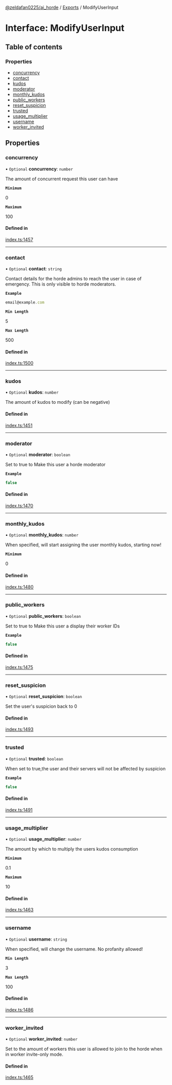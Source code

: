 [@zeldafan0225/ai_horde](../README.md) / [Exports](../modules.md) / ModifyUserInput

# Interface: ModifyUserInput

## Table of contents

### Properties

- [concurrency](ModifyUserInput.md#concurrency)
- [contact](ModifyUserInput.md#contact)
- [kudos](ModifyUserInput.md#kudos)
- [moderator](ModifyUserInput.md#moderator)
- [monthly\_kudos](ModifyUserInput.md#monthly_kudos)
- [public\_workers](ModifyUserInput.md#public_workers)
- [reset\_suspicion](ModifyUserInput.md#reset_suspicion)
- [trusted](ModifyUserInput.md#trusted)
- [usage\_multiplier](ModifyUserInput.md#usage_multiplier)
- [username](ModifyUserInput.md#username)
- [worker\_invited](ModifyUserInput.md#worker_invited)

## Properties

### concurrency

• `Optional` **concurrency**: `number`

The amount of concurrent request this user can have

**`Minimum`**

0

**`Maximum`**

100

#### Defined in

[index.ts:1457](https://github.com/ZeldaFan0225/ai_horde/blob/9b3ae88/index.ts#L1457)

___

### contact

• `Optional` **contact**: `string`

Contact details for the horde admins to reach the user in case of emergency. This is only visible to horde moderators.

**`Example`**

```ts
email@example.com
```

**`Min Length`**

5

**`Max Length`**

500

#### Defined in

[index.ts:1500](https://github.com/ZeldaFan0225/ai_horde/blob/9b3ae88/index.ts#L1500)

___

### kudos

• `Optional` **kudos**: `number`

The amount of kudos to modify (can be negative)

#### Defined in

[index.ts:1451](https://github.com/ZeldaFan0225/ai_horde/blob/9b3ae88/index.ts#L1451)

___

### moderator

• `Optional` **moderator**: `boolean`

Set to true to Make this user a horde moderator

**`Example`**

```ts
false
```

#### Defined in

[index.ts:1470](https://github.com/ZeldaFan0225/ai_horde/blob/9b3ae88/index.ts#L1470)

___

### monthly\_kudos

• `Optional` **monthly\_kudos**: `number`

When specified, will start assigning the user monthly kudos, starting now!

**`Minimum`**

0

#### Defined in

[index.ts:1480](https://github.com/ZeldaFan0225/ai_horde/blob/9b3ae88/index.ts#L1480)

___

### public\_workers

• `Optional` **public\_workers**: `boolean`

Set to true to Make this user a display their worker IDs

**`Example`**

```ts
false
```

#### Defined in

[index.ts:1475](https://github.com/ZeldaFan0225/ai_horde/blob/9b3ae88/index.ts#L1475)

___

### reset\_suspicion

• `Optional` **reset\_suspicion**: `boolean`

Set the user's suspicion back to 0

#### Defined in

[index.ts:1493](https://github.com/ZeldaFan0225/ai_horde/blob/9b3ae88/index.ts#L1493)

___

### trusted

• `Optional` **trusted**: `boolean`

When set to true,the user and their servers will not be affected by suspicion

**`Example`**

```ts
false
```

#### Defined in

[index.ts:1491](https://github.com/ZeldaFan0225/ai_horde/blob/9b3ae88/index.ts#L1491)

___

### usage\_multiplier

• `Optional` **usage\_multiplier**: `number`

The amount by which to multiply the users kudos consumption

**`Minimum`**

0.1

**`Maximum`**

10

#### Defined in

[index.ts:1463](https://github.com/ZeldaFan0225/ai_horde/blob/9b3ae88/index.ts#L1463)

___

### username

• `Optional` **username**: `string`

When specified, will change the username. No profanity allowed!

**`Min Length`**

3

**`Max Length`**

100

#### Defined in

[index.ts:1486](https://github.com/ZeldaFan0225/ai_horde/blob/9b3ae88/index.ts#L1486)

___

### worker\_invited

• `Optional` **worker\_invited**: `number`

Set to the amount of workers this user is allowed to join to the horde when in worker invite-only mode.

#### Defined in

[index.ts:1465](https://github.com/ZeldaFan0225/ai_horde/blob/9b3ae88/index.ts#L1465)
